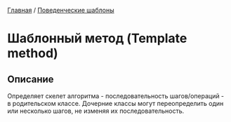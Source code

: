 [Главная](../..) / [Поведенческие шаблоны](..)

# Шаблонный метод (Template method)

## Описание

Определяет скелет алгоритма - последовательность шагов/операций - в родительском классе. Дочерние классы могут переопределить один или несколько шагов, не изменяя их последовательность.

